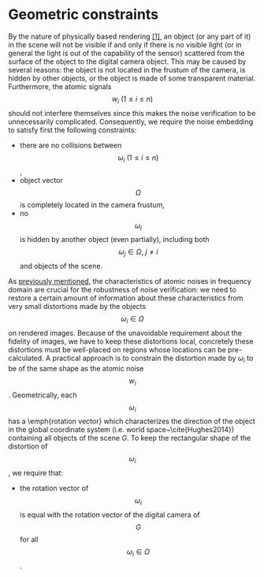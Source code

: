 # Geometric constraints

By the nature of physically based rendering [[1]](/inferix-whitepaper/references.md#1), an object (or any part of it) in the scene will not be visible if and only if there is no visible light (or in general the light is out of the capability of the sensor) scattered from the surface of the object to the digital camera object. This may be caused by several reasons: the object is not located in the frustum of the camera, is hidden by other objects, or the object is made of some transparent material. Furthermore, the atomic signals $$w_i \ \left(1 \leq i \leq n\right)$$ should not interfere themselves since this makes the noise verification to be unnecessarily complicated. Consequently, we require the noise embedding to satisfy first the following constraints:
 * there are no collisions between $$\omega_i \ \left(1 \leq i \leq n\right)$$,
 * object vector $$\Omega$$ is completely located in the camera frustum,
 * no $$\omega_i$$ is hidden by another object (even partially), including both $$\omega_j \in \Omega, \ j \neq i$$ and objects of the scene.

As [previously mentioned](/inferix-whitepaper/implementation/structure-of-noise.md), the characteristics of atomic noises in frequency domain are crucial for the robustness of noise verification: we need to restore a certain amount of information about these characteristics from very small distortions made by the objects $$\omega_i \in \Omega$$ on rendered images. Because of the unavoidable requirement about the fidelity of images, we have to keep these distortions local, concretely these distortions must be well-placed on regions whose locations can be pre-calculated. A practical approach is to constrain the distortion made by $\omega_i$ to be of the same shape as the atomic noise $$w_i$$. Geometrically, each $$\omega_i$$ has a \emph{rotation vector} which characterizes the direction of the object in the global coordinate system (i.e. world space~\cite{Hughes2014}) containing all objects of the scene $G$. To keep the rectangular shape of the distortion of $$\omega_i$$, we require that:
 * the rotation vector of $$\omega_i$$ is equal with the rotation vector of the digital camera of $$G$$ for all $$\omega_i \in \Omega$$.
